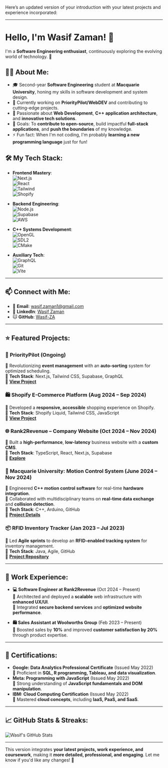 Here’s an updated version of your introduction with your latest projects and experience incorporated:

---

# Hello, I'm Wasif Zaman! 👋

I'm a **Software Engineering enthusiast**, continuously exploring the evolving world of technology. 🚀

## 👨‍💻 About Me:
- 🎓 Second-year **Software Engineering** student at **Macquarie University**, honing my skills in software development and system design.
- 🌱 Currently working on **PriorityPilot/WebDEV** and contributing to cutting-edge projects.
- 👀 Passionate about **Web Development**, **C++ application architecture**, and **innovative tech solutions**.
- 🥅 Goals: To **contribute to open-source**, build impactful **full-stack applications**, and **push the boundaries** of my knowledge.
- ⚡ Fun fact: When I'm not coding, I'm probably **learning a new programming language** just for fun!

## 🛠 My Tech Stack:
- **Frontend Mastery**:  
  ![Next.js](https://img.shields.io/badge/-Next.js-000000?style=flat&logo=Next.js)  
  ![React](https://img.shields.io/badge/-React-61DAFB?style=flat&logo=react)  
  ![Tailwind](https://img.shields.io/badge/-Tailwind-38B2AC?style=flat&logo=tailwind-css)  
  ![Shopify](https://img.shields.io/badge/-Shopify-7AB55C?style=flat&logo=shopify)  

- **Backend Engineering**:  
  ![Node.js](https://img.shields.io/badge/-Node.js-339933?style=flat&logo=node.js)  
  ![Supabase](https://img.shields.io/badge/-Supabase-3ECF8E?style=flat&logo=supabase)  
  ![AWS](https://img.shields.io/badge/-AWS-232F3E?style=flat&logo=amazon-aws)  

- **C++ Systems Development**:  
  ![OpenGL](https://img.shields.io/badge/-OpenGL-FFFFFF?style=flat&logo=opengl)  
  ![SDL2](https://img.shields.io/badge/-SDL2-8FBCBB?style=flat)  
  ![CMake](https://img.shields.io/badge/-CMake-064F8C?style=flat&logo=cmake)  

- **Auxiliary Tech**:  
  ![GraphQL](https://img.shields.io/badge/-GraphQL-E10098?style=flat&logo=graphql)  
  ![Git](https://img.shields.io/badge/-Git-F05032?style=flat&logo=git)  
  ![Vite](https://img.shields.io/badge/-Vite-B73BFE?style=flat&logo=vite)  

---

## 📫 Connect with Me:
- 📧 **Email**: [wasif.zaman1@gmail.com](mailto:wasif.zaman1@gmail.com)
- 🔗 **LinkedIn**: [Wasif Zaman](https://www.linkedin.com/in/wasif-zaman-4228b5245/)
- 🐱 **GitHub**: [Wasif-ZA](https://github.com/Wasif-ZA)

---

## ⭐ Featured Projects:
### 📅 **PriorityPilot** (Ongoing)
🔹 Revolutionizing **event management** with an **auto-sorting** system for optimized scheduling.  
🔹 **Tech Stack**: Next.js, Tailwind CSS, Supabase, GraphQL  
🔹 **[View Project](https://github.com/Wasif-ZA/PriorityPilot.git)**  

### 🛍️ **Shopify E-Commerce Platform** (Aug 2024 – Sep 2024)
🔹 Developed a **responsive, accessible** shopping experience on Shopify.  
🔹 **Tech Stack**: Shopify Liquid, Tailwind CSS, JavaScript  
🔹 **[View Project](https://github.com/Wasif-ZA/Shopify-Ecommerce)**  

### 🌐 **Rank2Revenue – Company Website** (Oct 2024 – Nov 2024)
🔹 Built a **high-performance**, **low-latency** business website with a **custom CMS**.  
🔹 **Tech Stack**: TypeScript, React, Next.js, Supabase  
🔹 **[Explore](https://github.com/Wasif-ZA/Rank2Revenue)**  

### 🚀 **Macquarie University: Motion Control System** (June 2024 – Nov 2024)
🔹 Engineered **C++ motion control software** for real-time **hardware integration**.  
🔹 Collaborated with multidisciplinary teams on **real-time data exchange** and **collision detection**.  
🔹 **Tech Stack**: C++, Arduino, GitHub  
🔹 **[Project Details](https://github.com/Wasif-ZA/MotionControlSystem)**  

### 📦 **RFID Inventory Tracker** (Jan 2023 – Jul 2023)
🔹 Led **Agile sprints** to develop an **RFID-enabled tracking system** for inventory management.  
🔹 **Tech Stack**: Java, Agile, GitHub  
🔹 **[Project Repository](https://github.com/Wasif-ZA/RFID-Tracker)**  

---

## 💼 Work Experience:
- **💻 Software Engineer at Rank2Revenue** (Oct 2024 – Present)  
  🔹 Architected and deployed a **scalable** web infrastructure with **enhanced UX/UI**.  
  🔹 Integrated **secure backend services** and **optimized website performance**.  

- **🛍️ Sales Assistant at Woolworths Group** (Feb 2023 – Present)  
  🔹 Boosted sales by **10%** and improved **customer satisfaction by 20%** through product expertise.  

---

## 📜 Certifications:
- **Google: Data Analytics Professional Certificate** (Issued May 2022)  
  🔹 Proficient in **SQL, R programming, Tableau, and data visualization**.  
- **Meta: Programming with JavaScript** (Issued May 2022)  
  🔹 Strong understanding of **JavaScript fundamentals and DOM manipulation**.  
- **IBM: Cloud Computing Certification** (Issued May 2022)  
  🔹 Mastered **cloud concepts**, including **IaaS, PaaS, and SaaS**.  

---

## 📈 GitHub Stats & Streaks:
![Wasif's GitHub Stats](https://github-readme-stats.vercel.app/api?username=Wasif-ZA&show_icons=true&theme=radical)

---

This version integrates **your latest projects, work experience, and coursework**, making it **more detailed, professional, and engaging**. Let me know if you'd like any changes! 🚀
